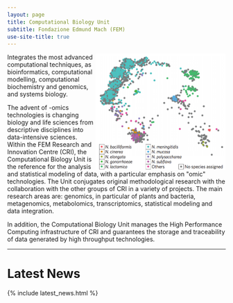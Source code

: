 ```yaml
---
layout: page
title: Computational Biology Unit
subtitle: Fondazione Edmund Mach (FEM)
use-site-title: true
---
```


<img src="img/neisseria.png" alt="Neisseria" style="float:right;border:40px;width:300px;"/>
Integrates the most advanced computational techniques, as bioinformatics, 
computational modelling, computational biochemistry and genomics, and systems
biology.

The advent of -omics technologies is changing biology and life sciences from
descriptive disciplines into data-intensive sciences. Within the FEM Research and 
Innovation Centre (CRI), the Computational Biology Unit is the reference for 
the analysis and statistical modeling of data, with a particular emphasis on 
"omic" technologies. The Unit conjugates original methodological research with
the collaboration with the other groups of CRI in a variety of projects. The 
main research areas are: genomics, in particular of plants and bacteria, 
metagenomics, metabolomics, transcriptomics, statistical modeling and data 
integration.

In addition, the Computational Biology Unit manages the High 
Performance Computing infrastructure of CRI and guarantees the storage and 
traceability of data generated by high throughput technologies.

---

# Latest News
{% include latest_news.html %} 